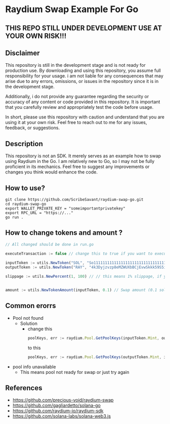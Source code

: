 # Raydium Swap Example For Go

## THIS REPO STILL UNDER DEVELOPMENT USE AT YOUR OWN RISK!!!

## Disclaimer
This repository is still in the development stage and is not ready for production use. By downloading and using this repository, you assume full responsibility for your usage. i am not liable for any consequences that may arise due to any errors, omissions, or issues in the repository since it is in the development stage.

Additionally, i do not provide any guarantee regarding the security or accuracy of any content or code provided in this repository. It is important that you carefully review and appropriately test the code before usage.

In short, please use this repository with caution and understand that you are using it at your own risk. Feel free to reach out to me for any issues, feedback, or suggestions.

## Description
This repository is not an SDK. It merely serves as an example how to swap using Raydium in the Go. I am relatively new to Go, so I may not be fully proficient in its mechanics. Feel free to suggest any improvements or changes you think would enhance the code.

## How to use?

```shell
git clone https://github.com/ScribeSavant/raydium-swap-go.git
cd raydium-swap-go
export WALLET_PRIVATE_KEY = "someimportantprivatekey"
export RPC_URL = "https://..."
go run .
```
## How to change tokens and amount ?

```javascript
// All changed should be done in run.go

executeTransaction := false // change this to true if you want to execute real transaction. Yes Real.

inputToken := utils.NewToken("SOL", "So11111111111111111111111111111111111111112", 9) // You can change this to any token which you want to sell
outputToken := utils.NewToken("RAY", "4k3Dyjzvzp8eMZWUXbBCjEvwSkkk59S5iCNLY3QrkX6R", 6) // You can change this to any token which you want to buy

slippage := utils.NewPercent(1, 100) // // this means 1% slippage, if you want to set this to 0.5 change this to utils.NewPercent(5, 1000)


amount := utils.NewTokenAmount(inputToken, 0.1) // Swap amount (0.1 sol)
```

## Common erorrs
- Pool not found
  - Solution
    - change this 
      ```javascript
      poolKeys, err := raydium.Pool.GetPoolKeys(inputToken.Mint, outputToken.Mint)
      ```
      to this
      ```javascript
      poolKeys, err := raydium.Pool.GetPoolKeys(outputToken.Mint, inputToken.Mint)
      ```
- pool info unavailable
  - This means pool not ready for swap or just try again


## References
- https://github.com/precious-void/raydium-swap
- https://github.com/gagliardetto/solana-go
- https://github.com/raydium-io/raydium-sdk
- https://github.com/solana-labs/solana-web3.js


